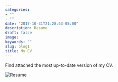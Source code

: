 ```yaml
---
categories:
- ""
- ""
date: "2017-10-31T21:28:43-05:00"
description: Resume
draft: false
image: 
keywords: ""
slug: blog1
title: My CV
---
```


Find attached the most up-to-date version of my CV. 

![Resume](/img/CV.jpg)